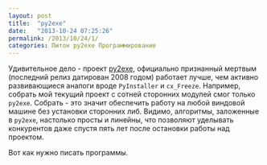 ```yaml
---
layout: post
title:  "py2exe"
date:   "2013-10-24 07:25:26"
permalink: /2013/10/24/1/
categories: Питон py2exe Программирование
---
```


Удивительное дело - проект [py2exe](http://www.py2exe.org/),
официально признанный мертвым (последний релиз датирован 2008 годом)
работает лучше, чем активно развивающиеся аналоги вроде `PyInstaller`
и `cx_Freeze`. Например, собрать мой текущий проект с сотней сторонних
модулей смог только `py2exe`. Собрать - это значит обеспечить работу
на любой виндовой машине без установки сторонних либ. Видимо,
алгоритмы, заложенные в `py2exe`, настолько просты и линейны, что
позволяют уделывать конкурентов даже спустя пять лет после остановки
работы над проектом.

Вот как нужно писать программы.
